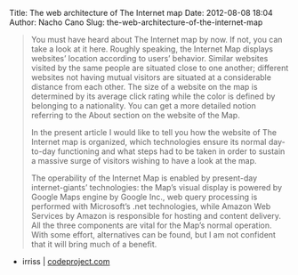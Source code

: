 Title: The web architecture of The Internet map
Date: 2012-08-08 18:04
Author: Nacho Cano
Slug: the-web-architecture-of-the-internet-map

> You must have heard about The Internet map by now. If not, you can
> take a look at it here. Roughly speaking, the Internet Map displays
> websites’ location according to users’ behavior. Similar websites
> visited by the same people are situated close to one another;
> different websites not having mutual visitors are situated at a
> considerable distance from each other. The size of a website on the
> map is determined by its average click rating while the color is
> defined by belonging to a nationality. You can get a more detailed
> notion referring to the About section on the website of the Map.
>
> In the present article I would like to tell you how the website of The
> Internet map is organized, which technologies ensure its normal
> day-to-day functioning and what steps had to be taken in order to
> sustain a massive surge of visitors wishing to have a look at the map.
>
> The operability of the Internet Map is enabled by present-day
> internet-giants’ technologies: the Map’s visual display is powered by
> Google Maps engine by Google Inc., web query processing is performed
> with Microsoft’s .net technologies, while Amazon Web Services by
> Amazon is responsible for hosting and content delivery. All the three
> components are vital for the Map’s normal operation. With some effort,
> alternatives can be found, but I am not confident that it will bring
> much of a benefit.

- irriss | [codeproject.com][]

  [codeproject.com]: http://www.codeproject.com/Articles/435301/The-web-architecture-of-The-Internet-map
    "The web architecture of The Internet map"
